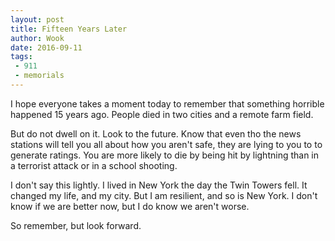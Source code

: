 ```yaml
---
layout: post
title: Fifteen Years Later
author: Wook
date: 2016-09-11
tags: 
 - 911
 - memorials
---
```

I hope everyone takes a moment today to remember that something horrible happened
15 years ago.  People died in two cities and a remote farm field.
 
But do not dwell on it.  Look to the future.  Know that even tho the news stations will tell you
all about how you aren't safe, they are lying to you to to generate ratings.  You are more
likely to die by being hit by lightning
than in a terrorist attack or in a school shooting.

I don't say this lightly.  I lived in New York the day the Twin Towers fell.  It changed my
life, and my city.  But I am resilient, and so is New York.  I don't know if we are better now,
but I do know we aren't worse.

So remember, but look forward.

